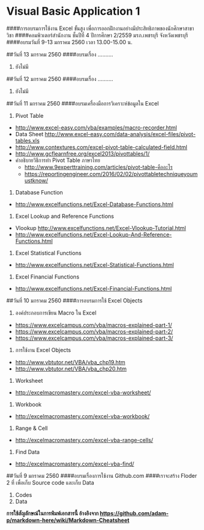 # Visual Basic Application 1
####การอบรมการใช้งาน Excel ขั้นสูง เพื่อการออกฝึกงานอย่างมีประสิทธิภาพของนักศึกษาสาขาวิชา
####คอมพิวเตอร์สำนักงาน ชั้นปีที่ 4 ปีการศึกษา 2/2559 มรภ.เพชรบุรี จังหวัดเพชรบุรี
####อบรมวันที่ 9-13 มกราคม 2560 เวลา 13.00-15.00 น.

##วันที่ 13 มกราคม 2560
####อบรมเรื่อง ..........
1. ยังไม่มี

##วันที่ 12 มกราคม 2560
####อบรมเรื่อง ..........
1. ยังไม่มี

##วันที่ 11 มกราคม 2560
####อบรมเครื่องมือการวิเคราะห์ข้อมูลใน Excel
1. Pivot Table
  * http://www.excel-easy.com/vba/examples/macro-recorder.html
  * Data Sheet http://www.excel-easy.com/data-analysis/excel-files/pivot-tables.xls
  * http://www.contextures.com/excel-pivot-table-calculated-field.html
  * http://www.gcflearnfree.org/excel2013/pivottables/1/
  * คำอธิบายวิธีการทำ Pivot Table ภาษาไทย
    * http://www.9experttraining.com/articles/pivot-table-คืออะไร
    * https://reportingengineer.com/2016/02/02/pivottabletechniqueyoumustknow/
1. Database Function 
  * http://www.excelfunctions.net/Excel-Database-Functions.html
1. Excel Lookup and Reference Functions
  * Vlookup http://www.excelfunctions.net/Excel-Vlookup-Tutorial.html
  * http://www.excelfunctions.net/Excel-Lookup-And-Reference-Functions.html
1. Excel Statistical Functions
  * http://www.excelfunctions.net/Excel-Statistical-Functions.html
1. Excel Financial Functions
  * http://www.excelfunctions.net/Excel-Financial-Functions.html 

##วันที่ 10 มกราคม 2560
####การอบรมการใช้ Excel Objects 

1. องค์ประกอบการเขียน Macro ใน Excel
  * https://www.excelcampus.com/vba/macros-explained-part-1/
  * https://www.excelcampus.com/vba/macros-explained-part-2/
  * https://www.excelcampus.com/vba/macros-explained-part-3/
1. การใช้งาน Excel Objects 
  * http://www.vbtutor.net/VBA/vba_chp19.htm
  * http://www.vbtutor.net/VBA/vba_chp20.htm
1. Worksheet
  * http://excelmacromastery.com/excel-vba-worksheet/
1. Workbook 
  * http://excelmacromastery.com/excel-vba-workbook/
1. Range & Cell 
  * http://excelmacromastery.com/excel-vba-range-cells/
1. Find Data 
  * http://excelmacromastery.com/excel-vba-find/


##วันที่ 9 มกราคม 2560
####อบรมเรื่องการใช้งาน Github.com
####เราจะสร้าง Floder 2 ที่ เพื่อเก็บ Source code และเก็บ Data
1. Codes
1. Data

**การใช้สัญลักษณ์ในการพิมพ์เอกสารนี้ อ้างอิงจาก https://github.com/adam-p/markdown-here/wiki/Markdown-Cheatsheet**
